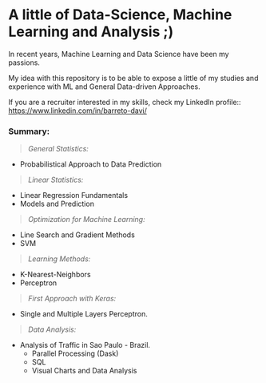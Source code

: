 # A little of Data-Science, Machine Learning and Analysis ;)

In recent years, Machine Learning and Data Science have been my passions.

My idea with this repository is to be able to expose a little of my studies and experience with ML and General Data-driven Approaches.

If you are a recruiter interested in my skills, check my LinkedIn profile:: https://www.linkedin.com/in/barreto-davi/

### Summary: 

> *General Statistics:*
  - Probabilistical Approach to Data Prediction

> *Linear Statistics:*
  - Linear Regression Fundamentals
  - Models and Prediction

> *Optimization for Machine Learning:*
  - Line Search and Gradient Methods
  - SVM

> *Learning Methods:*
  - K-Nearest-Neighbors
  - Perceptron

> *First Approach with Keras:*
  - Single and Multiple Layers Perceptron.

> *Data Analysis:*
  - Analysis of Traffic in Sao Paulo - Brazil.
    - Parallel Processing (Dask)
    - SQL
    - Visual Charts and Data Analysis
